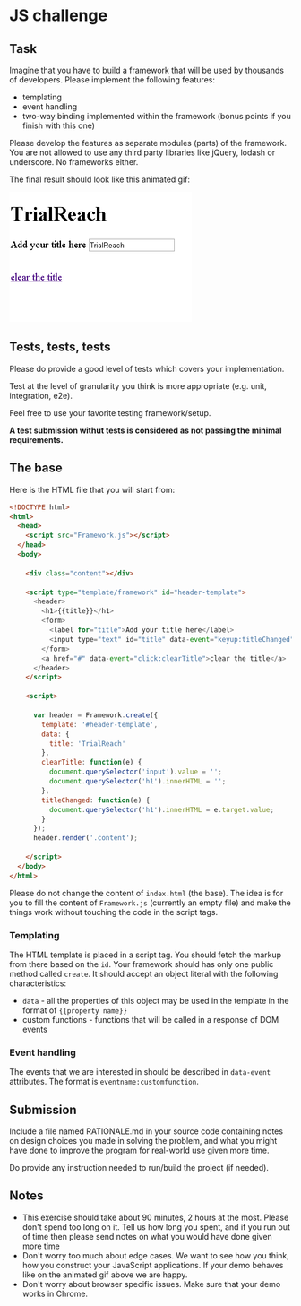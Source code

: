 # JS challenge

## Task

Imagine that you have to build a framework that will be used by thousands of developers. Please implement the following features:

* templating
* event handling
* two-way binding implemented within the framework (bonus points if you finish with this one)

Please develop the features as separate modules (parts) of the framework.
You are not allowed to use any third party libraries like jQuery, lodash or underscore. No frameworks either.

The final result should look like this animated gif:

![Framework](framework.gif)

## Tests, tests, tests

Please do provide a good level of tests which covers your implementation.

Test at the level of granularity you think is more appropriate (e.g. unit, integration, e2e).

Feel free to use your favorite testing framework/setup.

**A test submission withut tests is considered as not passing the minimal requirements.**

## The base

Here is the HTML file that you will start from:

```html
<!DOCTYPE html>
<html>
  <head>
    <script src="Framework.js"></script>
  </head>
  <body>

    <div class="content"></div>

    <script type="template/framework" id="header-template">
      <header>
        <h1>{{title}}</h1>
        <form>
          <label for="title">Add your title here</label>
          <input type="text" id="title" data-event="keyup:titleChanged" value="{{title}}" />
        </form>
        <a href="#" data-event="click:clearTitle">clear the title</a>
      </header>
    </script>

    <script>

      var header = Framework.create({
        template: '#header-template',
        data: {
          title: 'TrialReach'
        },
        clearTitle: function(e) {
          document.querySelector('input').value = '';
          document.querySelector('h1').innerHTML = '';
        },
        titleChanged: function(e) {
          document.querySelector('h1').innerHTML = e.target.value;
        }
      });
      header.render('.content');

    </script>
  </body>
</html>
```

Please do not change the content of `index.html` (the base). The idea is for you to fill the content of `Framework.js` (currently an empty file) and make the things work without touching the code in the script tags.

### Templating

The HTML template is placed in a script tag. You should fetch the markup from there based on the `id`. Your framework should has only one public method called `create`. It should accept an object literal with the following characteristics:

* `data` - all the properties of this object may be used in the template in the format of `{{property name}}`
* custom functions - functions that will be called in a response of DOM events

### Event handling

The events that we are interested in should be described in `data-event` attributes. The format is `eventname:customfunction`. 

## Submission

Include a file named RATIONALE.md in your source code containing notes on design choices you made in solving the problem, and what you might have done to improve the program for real-world use given more time.

Do provide any instruction needed to run/build the project (if needed).

## Notes

* This exercise should take about 90 minutes, 2 hours at the most. Please don't spend too long on it. Tell us how long you spent, and if you run out of time then please send notes on what you would have done given more time
* Don't worry too much about edge cases. We want to see how you think, how you construct your JavaScript applications. If your demo behaves like on the animated gif above we are happy.
* Don't worry about browser specific issues. Make sure that your demo works in Chrome.

